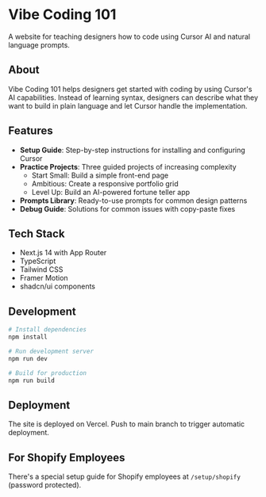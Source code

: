 # Vibe Coding 101

A website for teaching designers how to code using Cursor AI and natural language prompts.

## About

Vibe Coding 101 helps designers get started with coding by using Cursor's AI capabilities. Instead of learning syntax, designers can describe what they want to build in plain language and let Cursor handle the implementation.

## Features

- **Setup Guide**: Step-by-step instructions for installing and configuring Cursor
- **Practice Projects**: Three guided projects of increasing complexity
  - Start Small: Build a simple front-end page
  - Ambitious: Create a responsive portfolio grid
  - Level Up: Build an AI-powered fortune teller app
- **Prompts Library**: Ready-to-use prompts for common design patterns
- **Debug Guide**: Solutions for common issues with copy-paste fixes

## Tech Stack

- Next.js 14 with App Router
- TypeScript
- Tailwind CSS
- Framer Motion
- shadcn/ui components

## Development

```bash
# Install dependencies
npm install

# Run development server
npm run dev

# Build for production
npm run build
```

## Deployment

The site is deployed on Vercel. Push to main branch to trigger automatic deployment.

## For Shopify Employees

There's a special setup guide for Shopify employees at `/setup/shopify` (password protected).
